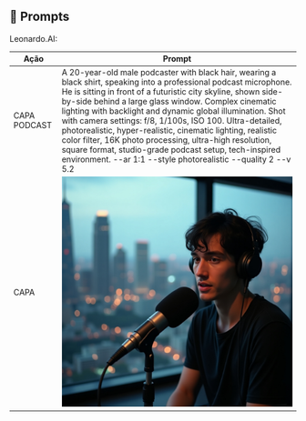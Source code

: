 ## 🧠 Prompts

Leonardo.AI:

| Ação         | Prompt                                                                                                                                                                                                                                                                                                                                 |
|--------------|-----------------------------------------------------------------------------------------------------------------------------------------------------------------------------------------------------------------------------------------------------------------------------------------------------------------------------------------|
| CAPA PODCAST | A 20-year-old male podcaster with black hair, wearing a black shirt, speaking into a professional podcast microphone. He is sitting in front of a futuristic city skyline, shown side-by-side behind a large glass window. Complex cinematic lighting with backlight and dynamic global illumination. Shot with camera settings: f/8, 1/100s, ISO 100. Ultra-detailed, photorealistic, hyper-realistic, cinematic lighting, realistic color filter, 16K photo processing, ultra-high resolution, square format, studio-grade podcast setup, tech-inspired environment. --ar 1:1 --style photorealistic --quality 2 --v 5.2 |
| CAPA         | ![assets](../../assets/podcast_capa.jpg)                                                                                                                                                                                                                                                                                     |
